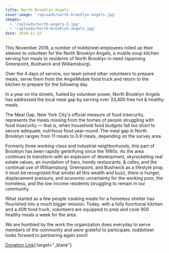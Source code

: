 ```yaml
---
title: North Brooklyn Angels
cover-image: '/uploads/north-brooklyn-angels.jpg'
images:
  - '/uploads/north-angels-2.jpg'
  - '/uploads/north-brooklyn-angels.jpg'
date: 2018-11-15
---
```


This November 2018, a number of toddstreet employees rolled up their sleeves to volunteer for the North Brooklyn Angels, a mobile soup kitchen serving hot meals to residents of North Brooklyn in need (spanning Greenpoint, Bushwick and Williamsburg).

Over the 4 days of service, our team joined other volunteers to prepare meals, serve them from the AngelMobile food truck and return to the kitchen to prepare for the following day.

In a year on the streets, fueled by volunteer power, North Brooklyn Angels has addressed the local meal gap by serving over 33,400 free hot & healthy meals.

The Meal Gap, New York City's official measure of food insecurity, represents the meals missing from the homes of people struggling with food insecurity — that is, when household food budgets fall too short to secure adequate, nutritious food year-round. The meal gap in North Brooklyn ranges from 11 meals to 0.9 meals, depending on the survey area.

Formerly three working-class and industrial neighborhoods, this part of Brooklyn has been rapidly gentrifying since the 1990s. As the area continues to transform with an explosion of development, skyrocketing real estate values, an inundation of bars, trendy restaurants, & cafes, and the continual use of Williamsburg, Greenpoint, and Bushwick as a lifestyle prop, it must be recognized that amidst all this wealth and buzz, there is hunger, displacement pressure, and economic uncertainty for the working poor, the homeless, and the low income residents struggling to remain in our community.

What started as a few people cooking meals for a homeless shelter has flourished into a much bigger mission. Today, with a fully functional kitchen and a 40ft food truck, volunteers are equipped to prep and cook 900 healthy meals a week for the area.

We are humbled by the work the organization does everyday to serve members of the community and were grateful to participate. toddstreet looks forward to partnering again soon!

[Donation Link](https://northbrooklynangels.nationbuilder.com/donate){:target="\_blank"}
